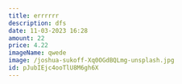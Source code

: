 ```yaml
---
title: errrrrr
description: dfs
date: 11-03-2023 16:28
amount: 22
price: 4.22
imageName: qwede
image: /joshua-sukoff-Xq0OGdBQLmg-unsplash.jpg
id: pJubIEjc4ooTlU8M6gh6X
---
```


